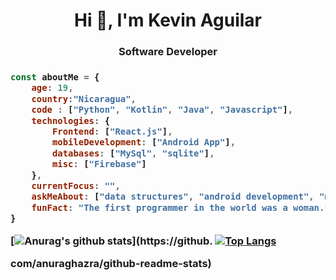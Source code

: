 <h1 align="center"> Hi 👋, I'm Kevin Aguilar</h1>

<h3 align="center">Software Developer <br>  </h3>

<h3>

```javascript
const aboutMe = {
    age: 19,
    country:"Nicaragua",
    code : ["Python", "Kotlin", "Java", "Javascript"],
    technologies: {
        Frontend: ["React.js"],
        mobileDevelopment: ["Android App"],
        databases: ["MySql", "sqlite"],
        misc: ["Firebase"]
    },
    currentFocus: "",
    askMeAbout: ["data structures", "android development", "music", "astronomy"],
    funFact: "The first programmer in the world was a woman."
}

```

[![Anurag's github stats](https://github-readme-stats.vercel.app/api?username=aguilarkevin&show_icons=true&theme=dark)](https://github.
[![Top Langs](https://github-readme-stats.vercel.app/api/top-langs/?username=aguilarkevin&show_icons=true&theme=dark)](https://github.com/anuraghazra/github-readme-stats)

com/anuraghazra/github-readme-stats)
</h3>